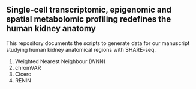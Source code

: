 ## Single-cell transcriptomic, epigenomic and spatial metabolomic profiling redefines the human kidney anatomy

This repository documents the scripts to generate data for our manuscript studying human kidney anatomical regions with SHARE-seq. <link> <br>

1. Weighted Nearest Neighbour (WNN)
2. chromVAR
3. Cicero
4. RENIN
